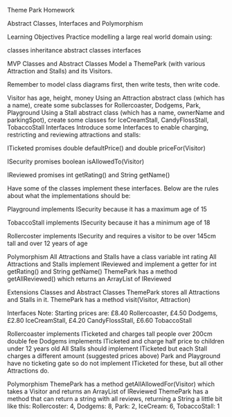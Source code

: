 Theme Park Homework

Abstract Classes, Interfaces and Polymorphism

Learning Objectives
Practice modelling a large real world domain using:

classes
inheritance
abstract classes
interfaces


MVP
Classes and Abstract Classes
Model a ThemePark (with various Attraction and Stalls) and its Visitors.

Remember to model class diagrams first, then write tests, then write code.

Visitor has age, height, money
Using an Attraction abstract class (which has a name), create some subclasses for Rollercoaster, Dodgems, Park, Playground
Using a Stall abstract class (which has a name, ownerName and parkingSpot), create some classes for IceCreamStall, CandyFlossStall, TobaccoStall
Interfaces
Introduce some Interfaces to enable charging, restricting and reviewing attractions and stalls:

ITicketed promises double defaultPrice() and double priceFor(Visitor)

ISecurity promises boolean isAllowedTo(Visitor)

IReviewed promises int getRating() and String getName()

Have some of the classes implement these interfaces. Below are the rules about what the implementations should be:

Playground implements ISecurity because it has a maximum age of 15

TobaccoStall implements ISecurity because it has a minimum age of 18

Rollercoster implements ISecurity and requires a visitor to be over 145cm tall and over 12 years of age


Polymorphism
All Attractions and Stalls have a class variable int rating
All Attractions and Stalls implement IReviewed and implement a getter for int getRating() and String getName()
ThemePark has a method getAllReviewed() which returns an ArrayList of IReviewed

Extensions
Classes and Abstract Classes
ThemePark stores all Attractions and Stalls in it.
ThemePark has a method visit(Visitor, Attraction)

Interfaces
Note: Starting prices are: £8.40 Rollercoaster, £4.50 Dodgems, £2.80 IceCreamStall, £4.20 CandyFlossStall, £6.60 TobaccoStall

Rollercoaster implements ITicketed and charges tall people over 200cm double fee
Dodgems implements ITicketed and charge half price to children under 12 years old
All Stalls should implement ITicketed but each Stall charges a different amount (suggested prices above)
Park and Playground have no ticketing gate so do not implement ITicketed for these, but all other Attractions do.


Polymorphism
ThemePark has a method getAllAllowedFor(Visitor) which takes a Visitor and returns an ArrayList of IReviewed
ThemePark has a method that can return a string with all reviews, returning a String a little bit like this: Rollercoster: 4, Dodgems: 8, Park: 2, IceCream: 6, TobaccoStall: 1
